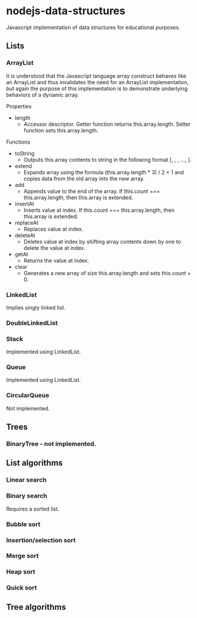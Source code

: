 # nodejs-data-structures
Javascript implementation of data structures for educational purposes.

## Lists
### ArrayList
It is understood that the Javascript language array construct behaves like an ArrayList and thus invalidates the need for an ArrayList implementation, but again the purpose of this implementation is to demonstrate underlying behaviors of a dynamic array.

Properties
* length
  * Accessor descriptor. Getter function returns this.array.length. Setter function sets this.array.length.

Functions
* toString
  * Outputs this.array contents to string in the following format [<element0>, <element1>, <element2>, ..., <elementN>].
* extend
  * Expands array using the formula (this.array.length * 3) / 2 + 1 and copies data from the old array into the new array.
* add
  * Appends value to the end of the array. If this.count === this.array.length, then this.array is extended.
* insertAt
  * Inserts value at index. If this.count === this.array.length, then this.array is extended.
* replaceAt
  * Replaces value at index.
* deleteAt
  * Deletes value at index by shifting array contents down by one to delete the value at index.
* getAt
  * Returns the value at index.
* clear
  * Generates a new array of size this.array.length and sets this.count = 0.

### LinkedList
Implies singly linked list.
### DoubleLinkedList

### Stack
Implemented using LinkedList.
### Queue
Implemented using LinkedList.
### CircularQueue
Not implemented.

## Trees
### BinaryTree - not implemented.

## List algorithms
### Linear search
### Binary search
Requires a sorted list.
### Bubble sort
### Insertion/selection sort
### Merge sort
### Heap sort
### Quick sort

## Tree algorithms
